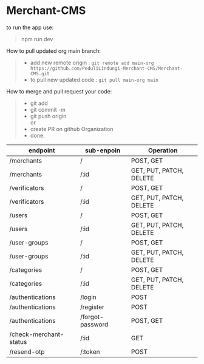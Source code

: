 # Merchant-CMS

to run the app use:
> npm run dev


How to pull updated org main branch:
> - add new remote origin : `git remote add main-org https://github.com/PeduliLindungi-Merchant-CMS/Merchant-CMS.git`
> - to pull new updated code : `git pull main-org main`

How to merge and pull request your code:
> - git add <filename-with-full-path>
> - git commit -m <your-messages>
> - git push origin <main> or <your-work-branch>
> - create PR on github Organization
> - done.


| endpoint                 | sub-enpoin         | Operation
| ------------------------ | ------------------ | --------------------------- |
| /merchants               | /                  | POST, GET                   |
| /merchants               | /:id               | GET, PUT, PATCH, DELETE     |
| /verificators            | /                  | POST, GET                   |
| /verificators            | /:id               | GET, PUT, PATCH, DELETE     |
| /users                   | /                  | POST, GET                   |
| /users                   | /:id               | GET, PUT, PATCH, DELETE     |
| /user-groups             | /                  | POST, GET                   |
| /user-groups             | /:id               | GET, PUT, PATCH, DELETE     |
| /categories              | /                  | POST, GET                   |
| /categories              | /:id               | GET, PUT, PATCH, DELETE     |
| /authentications         | /login             | POST                        |
| /authentications         | /register          | POST                        |
| /authentications         | /forgot-password   | POST, GET                   |
| /check-merchant-status   | /:id               | GET                         |
| /resend-otp              | /:token            | POST                        |